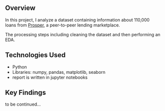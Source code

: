 
## Overview

In this project, I analyze a dataset containing information about 110,000 loans from [Prosper](https://www.prosper.com/about), a peer-to-peer lending marketplace.

The processing steps including cleaning the dataset and then performing an EDA.

## Technologies Used
- Python
- Libraries: numpy, pandas, matplotlib, seaborn
- report is written in jupyter notebooks

## Key Findings

to be continued...
